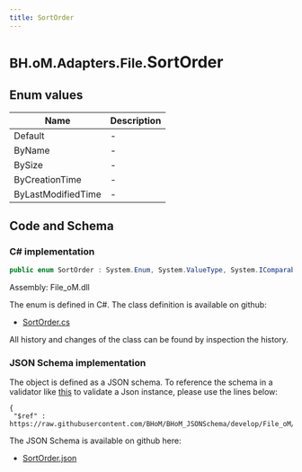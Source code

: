 ```yaml
---
title: SortOrder
---
```


# <small>BH.oM.Adapters.File.</small>**SortOrder**



## Enum values

| Name            | Description                                                    |
|-----------------|----------------------------------------------------------------|
| Default |  -  |
| ByName |  -  |
| BySize |  -  |
| ByCreationTime |  -  |
| ByLastModifiedTime |  -  |


## Code and Schema

### C# implementation

``` C# title="C#"
public enum SortOrder : System.Enum, System.ValueType, System.IComparable, System.ISpanFormattable, System.IFormattable, System.IConvertible
```

Assembly: File_oM.dll

The enum is defined in C#. The class definition is available on github:

- [SortOrder.cs](https://github.com/BHoM/File_Toolkit/blob/develop/File_oM/enums\SortOrder.cs)

All history and changes of the class can be found by inspection the history.
### JSON Schema implementation

The object is defined as a JSON schema. To reference the schema in a validator like [this](https://www.jsonschemavalidator.net/) to validate a Json instance, please use the lines below:

``` { .json .copy .select } title="JSON Schema"
{
 "$ref" : https://raw.githubusercontent.com/BHoM/BHoM_JSONSchema/develop/File_oM/SortOrder.json}
```

The JSON Schema is available on github here:

- [SortOrder.json](https://github.com/BHoM/BHoM_JSONSchema/blob/develop/File_oM/SortOrder.json)
